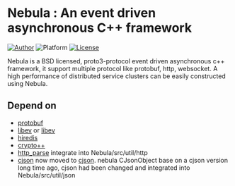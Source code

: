 # Nebula : An event driven asynchronous C++ framework
[![Author](https://img.shields.io/badge/author-@Bwar-blue.svg?style=flat)](cqc@vip.qq.com)  ![Platform](https://img.shields.io/badge/platform-Linux-green.svg?style=flat) [![License](https://img.shields.io/badge/license-New%20BSD-yellow.svg?style=flat)](LICENSE)<br/>

Nebula is a BSD licensed, proto3-protocol event driven asynchronous c++ framework, it support multiple  protocol like protobuf, http, websocket. A high performance of distributed service clusters can be  easily constructed using Nebula.
    
## Depend on
   * [protobuf](https://github.com/google/protobuf)
   * [libev](http://software.schmorp.de/pkg/libev.html) or [libev](https://github.com/kindy/libev)
   * [hiredis](https://github.com/redis/hiredis)
   * [crypto++](http://www.cryptopp.com)
   * [http_parse](https://github.com/nodejs/http-parser) integrate into Nebula/src/util/http 
   * [cjson](http://sourceforge.net/projects/cjson/) now moved to [cjson](https://github.com/DaveGamble/cJSON). nebula CJsonObject base on a cjson version long time ago, cjson had been changed and integrated into Nebula/src/util/json
